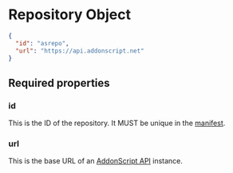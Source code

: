 # Repository Object

```json
{
  "id": "asrepo",
  "url": "https://api.addonscript.net"
}
```

## Required properties

### id

This is the ID of the repository. It MUST be unique in the [manifest](manifest.md).

### url

This is the base URL of an [AddonScript API](../api) instance.